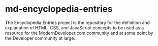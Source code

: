 # md-encyclopedia-entries
The Encyclopedia Entries project is the repository for the definition and explanation of HTML, CSS, and JavaScript concepts to be used as a resource for the ModernDeveloper.com community and at some point by the Developer community at large.
